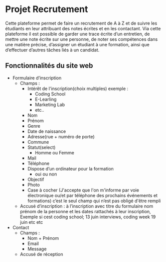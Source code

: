 # Projet Recrutement

Cette plateforme permet de faire un recrutement de A à Z et de suivre les étudiants en leur attribuant des notes écrites et en les contactant. Via cette plateforme il est possible de garder une trace écrite d’un entretien, de mettre une note écrite sur une personne, de noter ses compétences dans une matière précise, d’assigner un étudiant à une formation, ainsi que d’effectuer d’autres tâches liés à un candidat.

## Fonctionnalités du site web

- Formulaire d’inscription 
    - Champs : 
        - Intérêt de l'inscription(choix multiples) exemple : 
            - Coding School 
            - E-Learling 
            - Marketing Lab 
            - etc.. 
        - Nom  
        - Prénom 
        - Genre 
        - Date de naissance 
        - Adresse(rue + numéro de porte) 
        - Commune 
        - Statut(select) 
            - Homme ou Femme 
        - Mail 
        - Téléphone 
        - Dispose d’un ordinateur pour la formation  
            - oui ou non 
        - Objectif 
        - Photo 
        - Case à cocher (J'accepte que l'on m'informe par voie électronique ou/et par téléphone des prochains événements et formations) c’est le seul champ qui n’est pas obligé d'être rempli
    - Accusé d’inscription : à l’inscription avec titre du formulaire nom prénom de la personne et les dates rattachés à leur inscription, Exemple si cest coding school; 13 juin interviews, coding week 19 juin etc etc 
- Contact
     - Champs :
        - Nom + Prénom 
        - Email 
        - Message
     - Accusé de réception 

